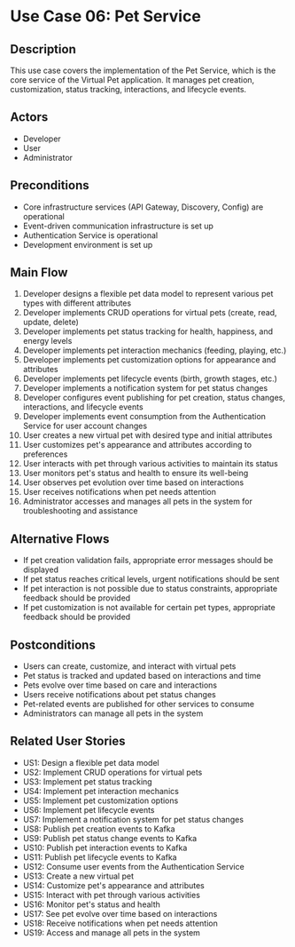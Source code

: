 # Use Case 06: Pet Service

## Description
This use case covers the implementation of the Pet Service, which is the core service of the Virtual Pet application. It manages pet creation, customization, status tracking, interactions, and lifecycle events.

## Actors
- Developer
- User
- Administrator

## Preconditions
- Core infrastructure services (API Gateway, Discovery, Config) are operational
- Event-driven communication infrastructure is set up
- Authentication Service is operational
- Development environment is set up

## Main Flow
1. Developer designs a flexible pet data model to represent various pet types with different attributes
2. Developer implements CRUD operations for virtual pets (create, read, update, delete)
3. Developer implements pet status tracking for health, happiness, and energy levels
4. Developer implements pet interaction mechanics (feeding, playing, etc.)
5. Developer implements pet customization options for appearance and attributes
6. Developer implements pet lifecycle events (birth, growth stages, etc.)
7. Developer implements a notification system for pet status changes
8. Developer configures event publishing for pet creation, status changes, interactions, and lifecycle events
9. Developer implements event consumption from the Authentication Service for user account changes
10. User creates a new virtual pet with desired type and initial attributes
11. User customizes pet's appearance and attributes according to preferences
12. User interacts with pet through various activities to maintain its status
13. User monitors pet's status and health to ensure its well-being
14. User observes pet evolution over time based on interactions
15. User receives notifications when pet needs attention
16. Administrator accesses and manages all pets in the system for troubleshooting and assistance

## Alternative Flows
- If pet creation validation fails, appropriate error messages should be displayed
- If pet status reaches critical levels, urgent notifications should be sent
- If pet interaction is not possible due to status constraints, appropriate feedback should be provided
- If pet customization is not available for certain pet types, appropriate feedback should be provided

## Postconditions
- Users can create, customize, and interact with virtual pets
- Pet status is tracked and updated based on interactions and time
- Pets evolve over time based on care and interactions
- Users receive notifications about pet status changes
- Pet-related events are published for other services to consume
- Administrators can manage all pets in the system

## Related User Stories
- US1: Design a flexible pet data model
- US2: Implement CRUD operations for virtual pets
- US3: Implement pet status tracking
- US4: Implement pet interaction mechanics
- US5: Implement pet customization options
- US6: Implement pet lifecycle events
- US7: Implement a notification system for pet status changes
- US8: Publish pet creation events to Kafka
- US9: Publish pet status change events to Kafka
- US10: Publish pet interaction events to Kafka
- US11: Publish pet lifecycle events to Kafka
- US12: Consume user events from the Authentication Service
- US13: Create a new virtual pet
- US14: Customize pet's appearance and attributes
- US15: Interact with pet through various activities
- US16: Monitor pet's status and health
- US17: See pet evolve over time based on interactions
- US18: Receive notifications when pet needs attention
- US19: Access and manage all pets in the system